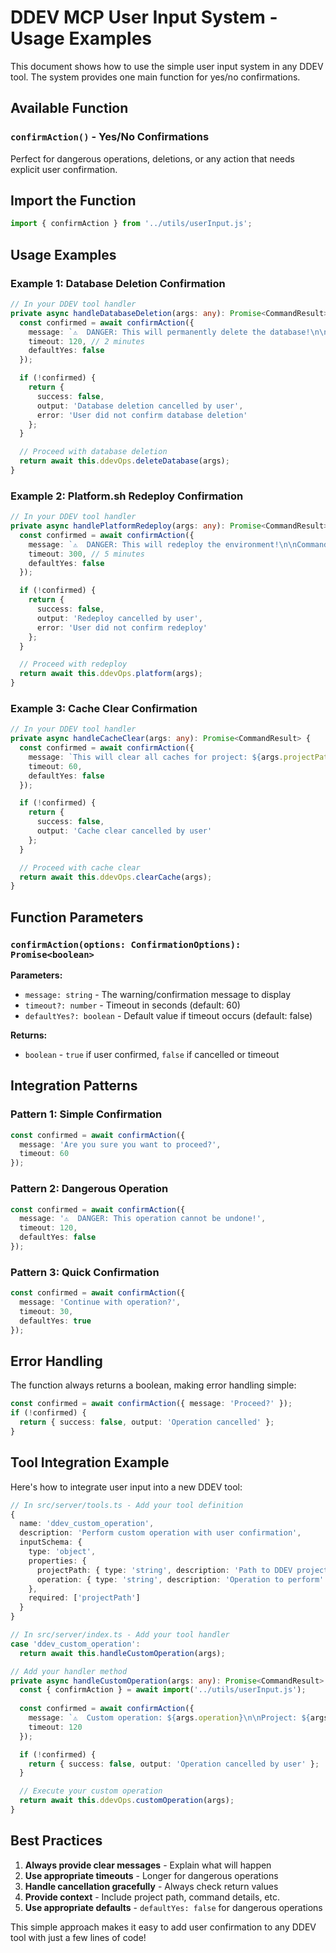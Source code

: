 # DDEV MCP User Input System - Usage Examples

This document shows how to use the simple user input system in any DDEV tool. The system provides one main function for yes/no confirmations.

## Available Function

### `confirmAction()` - Yes/No Confirmations
Perfect for dangerous operations, deletions, or any action that needs explicit user confirmation.

## Import the Function

```typescript
import { confirmAction } from '../utils/userInput.js';
```

## Usage Examples

### Example 1: Database Deletion Confirmation

```typescript
// In your DDEV tool handler
private async handleDatabaseDeletion(args: any): Promise<CommandResult> {
  const confirmed = await confirmAction({
    message: `⚠️  DANGER: This will permanently delete the database!\n\nProject: ${args.projectPath}\nDatabase: ${args.databaseName}`,
    timeout: 120, // 2 minutes
    defaultYes: false
  });

  if (!confirmed) {
    return {
      success: false,
      output: 'Database deletion cancelled by user',
      error: 'User did not confirm database deletion'
    };
  }

  // Proceed with database deletion
  return await this.ddevOps.deleteDatabase(args);
}
```

### Example 2: Platform.sh Redeploy Confirmation

```typescript
// In your DDEV tool handler
private async handlePlatformRedeploy(args: any): Promise<CommandResult> {
  const confirmed = await confirmAction({
    message: `⚠️  DANGER: This will redeploy the environment!\n\nCommand: "environment:redeploy"\nProject: ${args.projectPath}`,
    timeout: 300, // 5 minutes
    defaultYes: false
  });

  if (!confirmed) {
    return {
      success: false,
      output: 'Redeploy cancelled by user',
      error: 'User did not confirm redeploy'
    };
  }

  // Proceed with redeploy
  return await this.ddevOps.platform(args);
}
```

### Example 3: Cache Clear Confirmation

```typescript
// In your DDEV tool handler
private async handleCacheClear(args: any): Promise<CommandResult> {
  const confirmed = await confirmAction({
    message: `This will clear all caches for project: ${args.projectPath}`,
    timeout: 60,
    defaultYes: false
  });

  if (!confirmed) {
    return {
      success: false,
      output: 'Cache clear cancelled by user'
    };
  }

  // Proceed with cache clear
  return await this.ddevOps.clearCache(args);
}
```

## Function Parameters

### `confirmAction(options: ConfirmationOptions): Promise<boolean>`

**Parameters:**
- `message: string` - The warning/confirmation message to display
- `timeout?: number` - Timeout in seconds (default: 60)
- `defaultYes?: boolean` - Default value if timeout occurs (default: false)

**Returns:**
- `boolean` - `true` if user confirmed, `false` if cancelled or timeout

## Integration Patterns

### Pattern 1: Simple Confirmation
```typescript
const confirmed = await confirmAction({
  message: 'Are you sure you want to proceed?',
  timeout: 60
});
```

### Pattern 2: Dangerous Operation
```typescript
const confirmed = await confirmAction({
  message: '⚠️  DANGER: This operation cannot be undone!',
  timeout: 120,
  defaultYes: false
});
```

### Pattern 3: Quick Confirmation
```typescript
const confirmed = await confirmAction({
  message: 'Continue with operation?',
  timeout: 30,
  defaultYes: true
});
```

## Error Handling

The function always returns a boolean, making error handling simple:

```typescript
const confirmed = await confirmAction({ message: 'Proceed?' });
if (!confirmed) {
  return { success: false, output: 'Operation cancelled' };
}
```

## Tool Integration Example

Here's how to integrate user input into a new DDEV tool:

```typescript
// In src/server/tools.ts - Add your tool definition
{
  name: 'ddev_custom_operation',
  description: 'Perform custom operation with user confirmation',
  inputSchema: {
    type: 'object',
    properties: {
      projectPath: { type: 'string', description: 'Path to DDEV project' },
      operation: { type: 'string', description: 'Operation to perform' }
    },
    required: ['projectPath']
  }
}

// In src/server/index.ts - Add your tool handler
case 'ddev_custom_operation':
  return await this.handleCustomOperation(args);

// Add your handler method
private async handleCustomOperation(args: any): Promise<CommandResult> {
  const { confirmAction } = await import('../utils/userInput.js');
  
  const confirmed = await confirmAction({
    message: `⚠️  Custom operation: ${args.operation}\n\nProject: ${args.projectPath}`,
    timeout: 120
  });

  if (!confirmed) {
    return { success: false, output: 'Operation cancelled by user' };
  }

  // Execute your custom operation
  return await this.ddevOps.customOperation(args);
}
```

## Best Practices

1. **Always provide clear messages** - Explain what will happen
2. **Use appropriate timeouts** - Longer for dangerous operations
3. **Handle cancellation gracefully** - Always check return values
4. **Provide context** - Include project path, command details, etc.
5. **Use appropriate defaults** - `defaultYes: false` for dangerous operations

This simple approach makes it easy to add user confirmation to any DDEV tool with just a few lines of code!